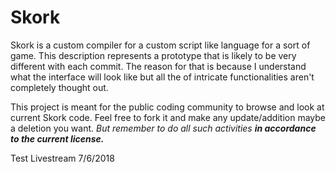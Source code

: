 # Skork
Skork is a custom compiler for a custom script like language for a sort of game.
This description represents a prototype that is likely to be very different with 
each commit. The reason for that is because I understand what the interface will
look like but all the of intricate functionalities aren't completely thought out.

This project is meant for the public coding community to browse and look at
current Skork code. Feel free to fork it and make any update/addition maybe
a deletion you want. *But remember to do all such activities **in accordance
to the current license.***

Test Livestream 7/6/2018
